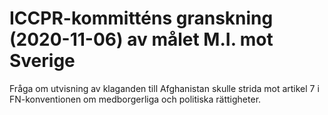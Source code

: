 # ICCPR-kommitténs granskning (2020-11-06) av målet M.I. mot Sverige

Fråga om utvisning av klaganden till Afghanistan skulle strida mot artikel 7 i FN\-konventionen om medborgerliga och politiska rättigheter.
